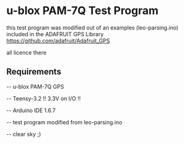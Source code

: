 # u-blox PAM-7Q Test Program

this test program was modified out of an examples (leo-parsing.ino) included in the ADAFRUIT GPS Library
https://github.com/adafruit/Adafruit_GPS

all licence there

## Requirements
-- u-blox PAM-7Q GPS

-- Teensy-3.2  !! 3.3V on I/O !!

-- Arduino IDE 1.6.7

-- test program modified from leo-parsing.ino

-- clear sky ;)
